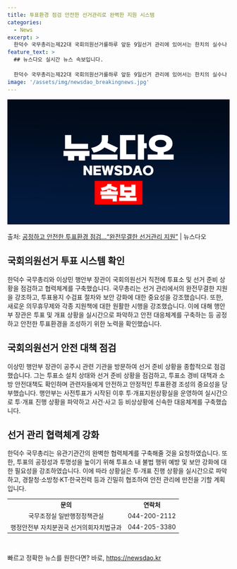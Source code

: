 ```yaml
---
title: 투표환경 점검 안전한 선거관리로 완벽한 지원 시스템
categories:
  - News
excerpt: >
  한덕수 국무총리는제22대 국회의원선거를하루 앞둔 9일선거 관리에 있어서는 한치의 실수나 오점이 있어서는 안되…
feature_text: >
  ## 뉴스다오 실시간 뉴스 속보입니다.

  한덕수 국무총리는제22대 국회의원선거를하루 앞둔 9일선거 관리에 있어서는 한치의 실수나 오점이 있어서는 안되…
image: '/assets/img/newsdao_breakingnews.jpg'
---
```


![뉴스다오 속보](/assets/img/newsdao_breakingnews.jpg)

<p>출처: <a href="https://newsdao.kr/3556" rel="dofollow">공정하고 안전한 투표환경 점검…“완전무결한 선거관리 지원”</a> | 뉴스다오</p>

<h2 data-ke-size="size26">국회의원선거 투표 시스템 확인</h2>
<p data-ke-size="size16">한덕수 국무총리와 이상민 행안부 장관이 국회의원선거 직전에 투표소 및 선거 준비 상황을 점검하고 협력체계를 구축했습니다. 국무총리는 선거 관리에서의 완전무결한 지원을 강조하고, 투표용지 수검표 절차와 보안 강화에 대한 중요성을 강조했습니다. 또한, 새로운 의무휴무제와 각종 지원책에 대한 원활한 시행을 강조했습니다. 이에 대해 행안부 장관은 투표 및 개표 상황을 실시간으로 파악하고 안전 대응체계를 구축하는 등 공정하고 안전한 투표환경을 조성하기 위한 노력을 확인했습니다.</p>

<h2 data-ke-size="size26">국회의원선거 안전 대책 점검</h2>
<p data-ke-size="size16">이상민 행안부 장관이 공주시 관련 기관을 방문하여 선거 준비 상황을 종합적으로 점검했습니다. 그는 투표소 설치 상태와 선거 준비 상황을 점검하고, 투표소 경비 대책과 소방 안전대책도 확인하며 관련자들에게 안전하고 안정적인 투표환경 조성의 중요성을 당부했습니다. 행안부는 사전투표가 시작된 이후 투·개표지원상황실을 운영하여 실시간으로 투·개표 진행 상황을 파악하고 사건·사고 등 비상상황에 신속한 대응체계를 구축했습니다.</p>

<h2 data-ke-size="size26">선거 관리 협력체계 강화</h2>
<p data-ke-size="size16">한덕수 국무총리는 유관기관간의 완벽한 협력체계를 구축해줄 것을 요청하였습니다. 또한, 투표의 공정성과 투명성을 높이기 위해 투표소 내 불법 행위 예방 및 보안 강화에 대한 필요성을 강조하였습니다. 이에 따라 상황실은 투·개표 진행 상황을 실시간으로 파악하고, 경찰청·소방청·KT·한국전력 등과 긴밀히 협조하여 안전 관리에 만전을 기할 계획입니다.</p>

<table>
  <tr>
    <td style="text-align: center; height: 17px;"><b>문의</b></td>
    <td style="text-align: center; height: 17px;"><b>연락처</b></td>
  </tr>
  <tr>
    <td style="text-align: center; height: 17px;">국무조정실 일반행정정책관실</td>
    <td style="text-align: center; height: 17px;">044-200-2112</td>
  </tr>
  <tr>
    <td style="text-align: center; height: 17px;">행정안전부 자치분권국 선거의회자치법규과</td>
    <td style="text-align: center; height: 17px;">044-205-3380</td>
  </tr>
</table>
<p data-ke-size="size16">&nbsp;</p> 

빠르고 정확한 뉴스를 원한다면? 바로, <a href="https://newsdao.kr" rel="dofollow">https://newsdao.kr</a>


